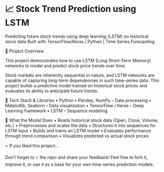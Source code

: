 # 📈 Stock Trend Prediction using LSTM
Predicting future stock trends using deep learning (LSTM) on historical stock data
Built with TensorFlow/Keras | Python | Time Series Forecasting.

🚀 Project Overview

This project demonstrates how to use LSTM (Long Short-Term Memory) networks to model and predict stock price trends over time.

Stock markets are inherently sequential in nature, and LSTM networks are capable of capturing long-term dependencies in such time-series data. This project builds a predictive model trained on historical stock prices and evaluates its ability to anticipate future trends.

🔧 Tech Stack & Libraries
	•	 Python
	•	 Pandas, NumPy – Data processing
	•	 Matplotlib, Seaborn – Data visualization
	•	 TensorFlow / Keras – Deep Learning framework
	•	  LSTM – Sequence modeling

 🧠 What the Model Does
	•	Reads historical stock data (Open, Close, Volume, etc.)
	•	Preprocesses and scales the data
	•	Structures it into sequences for LSTM input
	•	Builds and trains an LSTM model
	•	Evaluates performance through trend comparison
	•	Visualizes predicted vs actual stock prices

 ⭐️ If you liked this project…

Don’t forget to ⭐️ the repo and share your feedback!
Feel free to fork it, improve it, or use it as a base for your own time-series prediction models.
